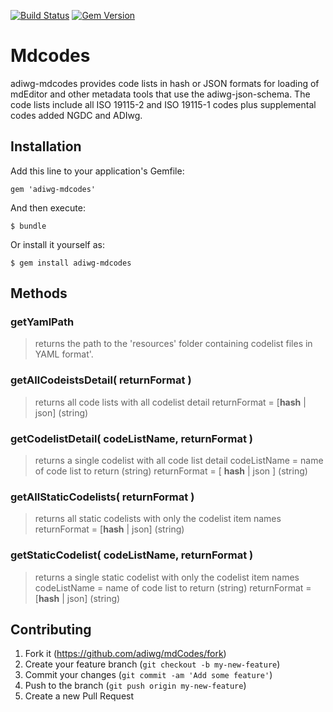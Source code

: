[![Build Status](https://travis-ci.org/adiwg/mdCodes.svg)](https://travis-ci.org/adiwg/mdCodes)
[![Gem Version](https://badge.fury.io/rb/adiwg-mdcodes.svg)](http://badge.fury.io/rb/adiwg-mdcodes)

# Mdcodes

adiwg-mdcodes provides code lists in hash or JSON formats for loading of mdEditor and other metadata
tools that use the adiwg-json-schema.  The code lists include all ISO 19115-2 and ISO 19115-1 codes plus
supplemental codes added NGDC and ADIwg.

## Installation

Add this line to your application's Gemfile:

    gem 'adiwg-mdcodes'

And then execute:

    $ bundle

Or install it yourself as:

    $ gem install adiwg-mdcodes


## Methods

### getYamlPath
> returns the path to the 'resources' folder containing codelist files in YAML format'.

### getAllCodeistsDetail( returnFormat )
> returns all code lists with all codelist detail
> returnFormat = \[__hash__ | json] (string)

### getCodelistDetail( codeListName, returnFormat )
> returns a single codelist with all code list detail
> codeListName = name of code list to return (string)
> returnFormat = \[ __hash__ | json ] (string)

### getAllStaticCodelists( returnFormat )
> returns all static codelists with only the codelist item names
> returnFormat = \[__hash__ | json] (string)

### getStaticCodelist( codeListName, returnFormat )
> returns a single static codelist with only the codelist item names
> codeListName = name of code list to return (string)
> returnFormat = \[__hash__ | json] (string)


## Contributing

1. Fork it (https://github.com/adiwg/mdCodes/fork)
2. Create your feature branch (`git checkout -b my-new-feature`)
3. Commit your changes (`git commit -am 'Add some feature'`)
4. Push to the branch (`git push origin my-new-feature`)
5. Create a new Pull Request
